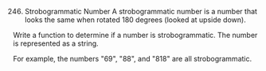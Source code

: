 246. Strobogrammatic Number
A strobogrammatic number is a number that looks the same when rotated 180 degrees (looked at upside
down).

Write a function to determine if a number is strobogrammatic. The number is represented as a string.

For example, the numbers "69", "88", and "818" are all strobogrammatic.
